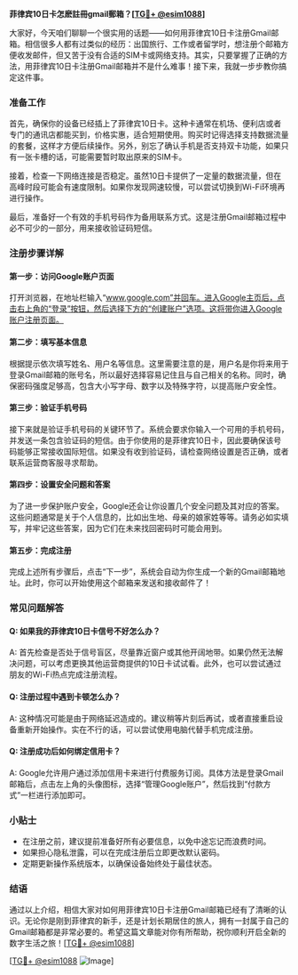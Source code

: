 **菲律宾10日卡怎麽註冊gmail郵箱？[[TG💪+ @esim1088](https://t.me/s/esim1088)]**

大家好，今天咱们聊聊一个很实用的话题——如何用菲律宾10日卡注册Gmail邮箱。相信很多人都有过类似的经历：出国旅行、工作或者留学时，想注册个邮箱方便收发邮件，但又苦于没有合适的SIM卡或网络支持。其实，只要掌握了正确的方法，用菲律宾10日卡注册Gmail邮箱并不是什么难事！接下来，我就一步步教你搞定这件事。

### **准备工作**

首先，确保你的设备已经插上了菲律宾10日卡。这种卡通常在机场、便利店或者专门的通讯店都能买到，价格实惠，适合短期使用。购买时记得选择支持数据流量的套餐，这样才方便后续操作。另外，别忘了确认手机是否支持双卡功能，如果只有一张卡槽的话，可能需要暂时取出原来的SIM卡。

接着，检查一下网络连接是否稳定。虽然10日卡提供了一定量的数据流量，但在高峰时段可能会有速度限制。如果你发现网速较慢，可以尝试切换到Wi-Fi环境再进行操作。

最后，准备好一个有效的手机号码作为备用联系方式。这是注册Gmail邮箱过程中必不可少的一部分，用来接收验证码短信。

### **注册步骤详解**

#### **第一步：访问Google账户页面**
打开浏览器，在地址栏输入“www.google.com”并回车。进入Google主页后，点击右上角的“登录”按钮，然后选择下方的“创建账户”选项。这将带你进入Google账户注册页面。

#### **第二步：填写基本信息**
根据提示依次填写姓名、用户名等信息。这里需要注意的是，用户名是你将来用于登录Gmail邮箱的账号名，所以最好选择容易记住且与自己相关的名称。同时，确保密码强度足够高，包含大小写字母、数字以及特殊字符，以提高账户安全性。

#### **第三步：验证手机号码**
接下来就是验证手机号码的关键环节了。系统会要求你输入一个可用的手机号码，并发送一条包含验证码的短信。由于你使用的是菲律宾10日卡，因此要确保该号码能够正常接收国际短信。如果没有收到验证码，请检查网络设置是否正确，或者联系运营商客服寻求帮助。

#### **第四步：设置安全问题和答案**
为了进一步保护账户安全，Google还会让你设置几个安全问题及其对应的答案。这些问题通常是关于个人信息的，比如出生地、母亲的娘家姓等等。请务必如实填写，并牢记这些答案，因为它们在未来找回密码时可能会用到。

#### **第五步：完成注册**
完成上述所有步骤后，点击“下一步”，系统会自动为你生成一个新的Gmail邮箱地址。此时，你可以开始使用这个邮箱来发送和接收邮件了！

### **常见问题解答**

#### **Q: 如果我的菲律宾10日卡信号不好怎么办？**
A: 首先检查是否处于信号盲区，尽量靠近窗户或其他开阔地带。如果仍然无法解决问题，可以考虑更换其他运营商提供的10日卡试试看。此外，也可以尝试通过朋友的Wi-Fi热点完成注册流程。

#### **Q: 注册过程中遇到卡顿怎么办？**
A: 这种情况可能是由于网络延迟造成的。建议稍等片刻后再试，或者直接重启设备重新开始操作。实在不行的话，可以尝试使用电脑代替手机完成注册。

#### **Q: 注册成功后如何绑定信用卡？**
A: Google允许用户通过添加信用卡来进行付费服务订阅。具体方法是登录Gmail邮箱后，点击左上角的头像图标，选择“管理Google账户”，然后找到“付款方式”一栏进行添加即可。

### **小贴士**

- 在注册之前，建议提前准备好所有必要信息，以免中途忘记而浪费时间。
- 如果担心隐私泄露，可以在完成注册后立即更改默认密码。
- 定期更新操作系统版本，以确保设备始终处于最佳状态。

### **结语**

通过以上介绍，相信大家对如何用菲律宾10日卡注册Gmail邮箱已经有了清晰的认识。无论你是刚到菲律宾的新手，还是计划长期居住的旅人，拥有一封属于自己的Gmail邮箱都是非常必要的。希望这篇文章能对你有所帮助，祝你顺利开启全新的数字生活之旅！[[TG💪+ @esim1088](https://t.me/s/esim1088)]

[[TG💪+ @esim1088](https://t.me/s/esim1088) ![Image](https://i.postimg.cc/4NQfJmqS/Snipaste-2025-05-13-00-14-12.png)]